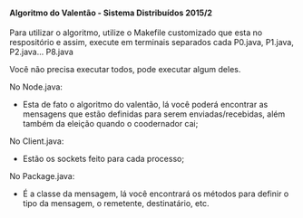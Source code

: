#### Algoritmo do Valentão - Sistema Distribuídos 2015/2
Para utilizar o algoritmo, utilize o Makefile customizado que esta no respositório e assim, execute em terminais separados cada P0.java, P1.java, P2.java... P8.java

Você não precisa executar todos, pode executar algum deles.

No Node.java:
- Esta de fato o algoritmo do valentão, lá você poderá encontrar as mensagens que estão definidas para serem enviadas/recebidas, além também da eleição quando o coodernador cai;

No Client.java:
- Estão os sockets feito para cada processo;

No Package.java:
- É a classe da mensagem, lá você encontrará os métodos para definir o tipo da mensagem, o remetente, destinatário, etc.
